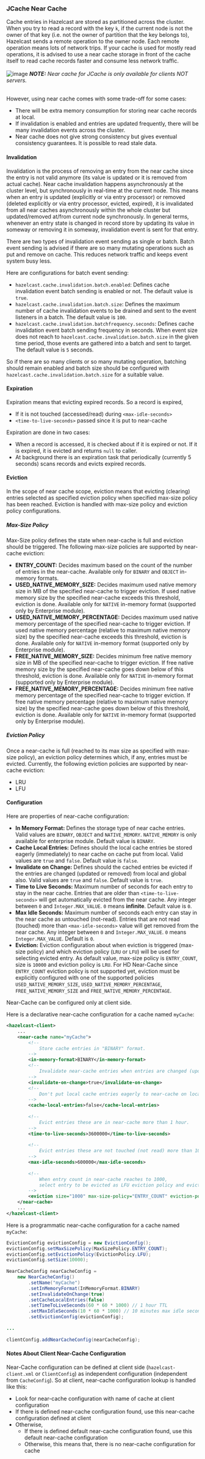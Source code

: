 ### JCache Near Cache

Cache entries in Hazelcast are stored as partitioned across the cluster. 
When you try to read a record with the key `k`, if the current node is not the owner of that key (i.e. not the owner of partition that the key belongs to), 
Hazelcast sends a remote operation to the owner node. Each remote operation means lots of network trips. 
If your cache is used for mostly read operations, it is advised to use a near cache storage in front of the cache itself to read cache records faster and consume less network traffic.
<br><br>
![image](images/NoteSmall.jpg) ***NOTE:*** *Near cache for JCache is only available for clients NOT servers.*
<br><br>

However, using near cache comes with some trade-off for some cases:

- There will be extra memory consumption for storing near cache records at local.
- If invalidation is enabled and entries are updated frequently, there will be many invalidation events across the cluster.
- Near cache does not give strong consistency but gives eventual consistency guarantees. It is possible to read stale data.

#### Invalidation

Invalidation is the process of removing an entry from the near cache since the entry is not valid anymore (its value is updated or it is removed from actual cache). Near cache invalidation happens asynchronously at the cluster level, but synchronously in real-time at the current node. This means when an entry is updated (explicitly or via entry processor) or removed (deleted explicitly or via entry processor, evicted, expired), it is invalidated from all near caches asynchronously within the whole cluster but updated/removed at/from current node synchronously. In general terms, whenever an entry state is changed in record store by updating its value in someway or removing it in someway, invalidation event is sent for that entry.

There are two types of invalidation event sending as single or batch. Batch event sending is advised if there are so many mutating operations such as put and remove on cache. This reduces network traffic and keeps event system busy less. 

Here are configurations for batch event sending:
- `hazelcast.cache.invalidation.batch.enabled`: Defines cache invalidation event batch sending is enabled or not. The default value is `true`.
- `hazelcast.cache.invalidation.batch.size`: Defines the maximum number of cache invalidation events to be drained and sent to the event listeners in a batch. The default value is `100`.
- `hazelcast.cache.invalidation.batchfrequency.seconds`: Defines cache invalidation event batch sending frequency in seconds. When event size does not reach to `hazelcast.cache.invalidation.batch.size` in the given time period, those events are gathered into a batch and sent to target. The default value is `5` seconds.

So if there are so many clients or so many mutating operation, batching should remain enabled and batch size should be configured with `hazelcast.cache.invalidation.batch.size` for a suitable value.

#### Expiration

Expiration means that evicting expired records. 
So a record is expired, 
- If it is not touched (accessed/read) during `<max-idle-seconds>`
- `<time-to-live-seconds>` passed since it is put to near-cache

Expiration are done in two cases:
- When a record is accessed, it is checked about if it is expired or not. If it is expired, it is evicted and returns `null` to caller.
- At background there is an expiration task that periodically (currently 5 seconds) scans records and evicts expired records.

#### Eviction

In the scope of near cache scope, eviction means that evicting (clearing) entries selected as specified eviction policy when specified max-size policy has been reached.
Eviction is handled with max-size policy and eviction policy configurations.

##### Max-Size Policy

Max-Size policy defines the state when near-cache is full and eviction should be triggered.
The following max-size policies are supported by near-cache eviction:
- **ENTRY_COUNT:** Decides maximum based on the count of the number of entries in the near-cache. 
Available only for `BINARY` and `OBJECT` in-memory formats.
- **USED_NATIVE_MEMORY_SIZE:** Decides maximum used native memory size in MB of the specified near-cache to trigger eviction. 
If used native memory size by the specified near-cache exceeds this threshold, eviction is done. 
Available only for `NATIVE` in-memory format (supported only by Enterprise module).
- **USED_NATIVE_MEMORY_PERCENTAGE:** Decides maximum used native memory percentage of the specified near-cache to trigger eviction. 
If used native memory percentage (relative to maximum native memory size) by the specified near-cache exceeds this threshold, eviction is done. 
Available only for `NATIVE` in-memory format (supported only by Enterprise module).
- **FREE_NATIVE_MEMORY_SIZE:** Decides minimum free native memory size in MB of the specified near-cache to trigger eviction. 
If free native memory size by the specified near-cache goes down below of this threshold, eviction is done.
Available only for `NATIVE` in-memory format (supported only by Enterprise module).
- **FREE_NATIVE_MEMORY_PERCENTAGE:** Decides minimum free native memory percentage of the specified near-cache to trigger eviction. 
If free native memory percentage (relative to maximum native memory size) by the specified near-cache goes down below of this threshold, eviction is done.
Available only for `NATIVE` in-memory format (supported only by Enterprise module).

##### Eviction Policy 
Once a near-cache is full (reached to its max size as specified with max-size policy), an eviction policy determines which, if any, entries must be evicted.
Currently, the following eviction policies are supported by near-cache eviction: 
- LRU
- LFU

#### Configuration

Here are properties of near-cache configuration:

- **In Memory Format:** Defines the storage type of near cache entries. Valid values are `BINARY`, `OBJECT` and `NATIVE_MEMORY`. `NATIVE_MEMORY` is only available for enterprise module. Default value is `BINARY`.
- **Cache Local Entries:** Defines should the local cache entries be stored eagerly (immediately) to near cache on cache put from local. Valid values are `true` and `false`. Default value is `false`.
- **Invalidate on Change:** Defines should the cached entries be evicted if the entries are changed (updated or removed) from local and global also. Valid values are `true` and `false`. Default value is `true`.
- **Time to Live Seconds:** Maximum number of seconds for each entry to stay in the near cache. Entries that are older than `<time-to-live-seconds>` will get automatically evicted from the near cache. Any integer between `0` and `Integer.MAX_VALUE`. `0` means **infinite**. Default value is `0`.
- **Max Idle Seconds:** Maximum number of seconds each entry can stay in the near cache as untouched (not-read). Entries that are not read (touched) more than `<max-idle-seconds>` value will get removed from the near cache. Any integer between `0` and `Integer.MAX_VALUE`. `0` means `Integer.MAX_VALUE`. Default is `0`.
- **Eviction:** Eviction configuration about when eviction is triggered (max-size policy) and which eviction policy (`LRU` or `LFU`) will be used for selecting evicted entry. As default value, max-size policy is `ENTRY_COUNT`, size is `10000` and eviction policy is `LRU`. For HD Near-Cache since `ENTRY_COUNT` eviction policy is not supported yet, eviction must be explicitly configured with one of the supported policies `USED_NATIVE_MEMORY_SIZE`, `USED_NATIVE_MEMORY_PERCENTAGE`, `FREE_NATIVE_MEMORY_SIZE` and `FREE_NATIVE_MEMORY_PERCENTAGE`.

Near-Cache can be configured only at client side.

Here is a declarative near-cache configuration for a cache named `myCache`:

```xml
<hazelcast-client>
    ...
    <near-cache name="myCache">
        <!--
            Store cache entries in "BINARY" format.
        -->
        <in-memory-format>BINARY</in-memory-format>
        <!--
            Invalidate near-cache entries when entries are changed (updated or removed) from local or global.
        -->
        <invalidate-on-change>true</invalidate-on-change>
        <!--
            Don't put local cache entries eagerly to near-cache on local cache put.
        -->
        <cache-local-entries>false</cache-local-entries>
 
        <!--
            Evict entries these are in near-cache more than 1 hour.
        -->
        <time-to-live-seconds>3600000</time-to-live-seconds>
 
        <!--
            Evict entries these are not touched (not read) more than 10 minutes.
        -->
        <max-idle-seconds>600000</max-idle-seconds>
 
        <!--
            When entry count in near-cache reaches to 1000, 
            select entry to be evicted as LFU eviction policy and evict it.
        -->
        <eviction size="1000" max-size-policy="ENTRY_COUNT" eviction-policy="LFU"/>
    </near-cache>
    ...
</hazelcast-client>
```

Here is a programmatic near-cache configuration for a cache named `myCache`:

```java
EvictionConfig evictionConfig = new EvictionConfig();
evictionConfig.setMaxSizePolicy(MaxSizePolicy.ENTRY_COUNT);
evictionConfig.setEvictionPolicy(EvictionPolicy.LFU);
evictionConfig.setSize(10000);
 
NearCacheConfig nearCacheConfig =
    new NearCacheConfig()
        .setName("myCache")
        .setInMemoryFormat(InMemoryFormat.BINARY)
        .setInvalidateOnChange(true)
        .setCacheLocalEntries(false)
        .setTimeToLiveSeconds(60 * 60 * 1000) // 1 hour TTL
        .setMaxIdleSeconds(10 * 60 * 1000) // 10 minutes max idle seconds
        .setEvictionConfig(evictionConfig);
 
...
 
clientConfig.addNearCacheConfig(nearCacheConfig);
```

#### Notes About Client Near-Cache Configuration
Near-Cache configuration can be defined at client side (`hazelcast-client.xml` or `ClientConfig`) as independent configuration (independent from `CacheConfig`). 
So at client, near-cache configuration lookup is handled like this:
- Look for near-cache configuration with name of cache at client configuration
- If there is defined near-cache configuration found, use this near-cache configuration defined at client
- Otherwise, 
  * If there is defined default near-cache configuration found, use this default near-cache configuration
  * Otherwise, this means that, there is no near-cache configuration for cache
